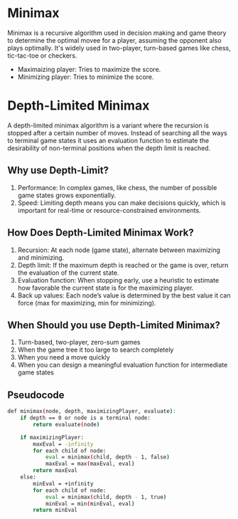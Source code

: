 # Minimax

Minimax is a recursive algorithm used in decision making and game theory to determine the optimal movee for a player, assuming the opponent also plays optimally. It's widely used in two-player, turn-based games like chess, tic-tac-toe or checkers.
- Maximaizing player: Tries to maximize the score.
- Minimizing player: Tries to minimize the score.

# Depth-Limited Minimax

A depth-limited minimax algorithm is a variant where the recursion is stopped after a certain number of moves. Instead of searching all the ways to terminal game states it uses an evaluation function to estimate the desirability of non-terminal positions when the depth limit is reached.

## Why use Depth-Limit?

1. Performance: In complex games, like chess, the number of possible game states grows exponentially.
2. Speed: Limiting depth means you can make decisions quickly, which is important for real-time or resource-constrained environments.

## How Does Depth-Limited Minimax Work?

1. Recursion: At each node (game state), alternate between maximizing and minimizing.
2. Depth limit: If the maximum depth is reached or the game is over, return the evaluation of the current state.
3. Evaluation function: When stopping early, use a heuristic to estimate how favorable the current state is for the maximizing player.
4. Back up values: Each node’s value is determined by the best value it can force (max for maximizing, min for minimizing).

## When Should you use Depth-Limited Minimax?
1. Turn-based, two-player, zero-sum games
2. When the game tree it too large to search completely
3. When you need a move quickly
4. When you can design a meaningful evaluation function for intermediate game states

## Pseudocode
```bash
def minimax(node, depth, maximizingPlayer, evaluate):
    if depth == 0 or node is a terminal node:
        return evaluate(node)

    if maximizingPlayer:
        maxEval = -infinity
        for each child of node:
            eval = minimax(child, depth - 1, false)
            maxEval = max(maxEval, eval)
        return maxEval
    else:
        minEval = +infinity
        for each child of node:
            eval = minimax(child, depth - 1, true)
            minEval = min(minEval, eval)
        return minEval
```
